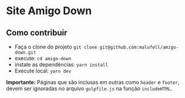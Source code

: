 # Site Amigo Down

## Como contribuir

- Faça o clone do projeto `git clone git@github.com:malufell/amigo-down.git`
- execute: `cd amigo-down`
- instale as dependências: `yarn install`
- Execute local: `yarn dev`

**Importante:** Páginas que são inclusas em outras como `header` e `footer`, devem ser ignoradas no arquivo `gulpfile.js` na função `includeHTML`.
